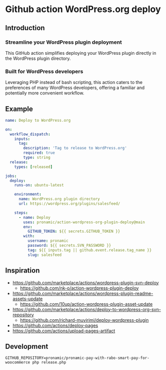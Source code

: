 # Github action WordPress.org deploy

## Introduction

### Streamline your WordPress plugin deployment

This GitHub action simplifies deploying your WordPress plugin directly in the WordPress plugin directory.

### Built for WordPress developers

Leveraging PHP instead of bash scripting, this action caters to the preferences of many WordPress developers, offering a familiar and potentially more convenient workflow.

## Example

```yml
name: Deploy to WordPress.org

on:
  workflow_dispatch:
    inputs:
      tag:
        description: 'Tag to release to WordPress.org'
        required: true
        type: string
  release:
    types: [released]

jobs:
  deploy:
    runs-on: ubuntu-latest

    environment:
      name: WordPress.org plugin directory
      url: https://wordpress.org/plugins/salesfeed/

    steps:
      - name: Deploy
        uses: pronamic/action-wordpress-org-plugin-deploy@main
        env:
          GITHUB_TOKEN: ${{ secrets.GITHUB_TOKEN }}
        with:
          username: pronamic
          password: ${{ secrets.SVN_PASSWORD }}
          tag: ${{ inputs.tag || github.event.release.tag_name }}
          slug: salesfeed
```

## Inspiration

- https://github.com/marketplace/actions/wordpress-plugin-svn-deploy
  - https://github.com/nk-o/action-wordpress-plugin-deploy
- https://github.com/marketplace/actions/wordpress-plugin-readme-assets-update
  - https://github.com/10up/action-wordpress-plugin-asset-update
- https://github.com/marketplace/actions/deploy-to-wordpress-org-svn-repository
  - https://github.com/richard-muvirimi/deploy-wordpress-plugin
- https://github.com/actions/deploy-pages
- https://github.com/actions/upload-pages-artifact

## Development

```
GITHUB_REPOSITORY=pronamic/pronamic-pay-with-rabo-smart-pay-for-woocommerce php release.php
```
